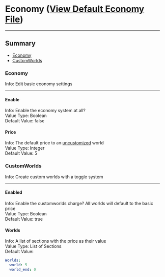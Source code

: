 # Economy ([View Default Economy File](files/economy.yml))
***
## Summary ##
 - [Economy](#economy)
 - [CustomWorlds](#customworlds)

### Economy
Info: Edit basic economy settings
***
  #### Enable ####
  Info: Enable the economy system at all?  
  Value Type: Boolean  
  Default Value: false
  #### Price
  Info: The default price to an [uncustomized](#customworlds) world  
  Value Type: Integer  
  Default Value: 5

### CustomWorlds
Info: Create custom worlds with a toggle system
***
  #### Enabled
  Info: Enable the customworlds charge? All worlds will default to the basic price  
  Value Type: Boolean  
  Default Value: true
  #### Worlds
  Info: A list of sections with the price as their value  
  Value Type: List of Sections  
  Default Value:
  ```yaml
  Worlds:
    world: 5
    world_end: 0
  ```
